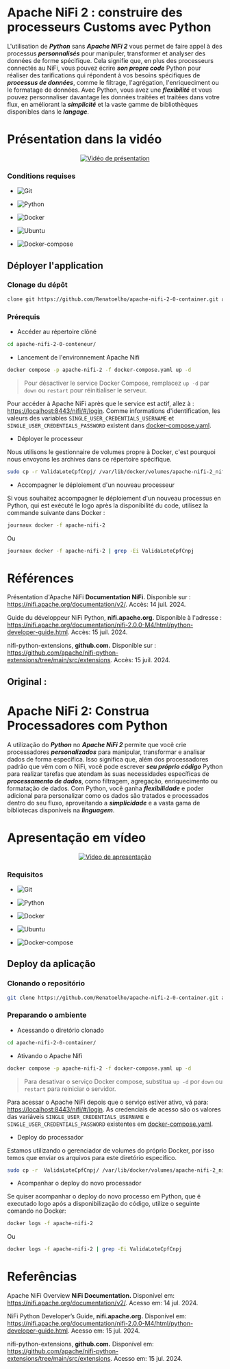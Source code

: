 # Apache NiFi 2 : construire des processeurs Customs avec Python


L'utilisation de ***Python*** sans ***Apache NiFi 2*** vous permet de faire appel à des processus ***personnalisés*** pour manipuler, transformer et analyser des données de forme spécifique. Cela signifie que, en plus des processeurs connectés au NiFi, vous pouvez écrire ***son propre code*** Python pour réaliser des tarifications qui répondent à vos besoins spécifiques de ***processus de données***, comme le filtrage, l'agrégation, l'enriqueciment ou le formatage de données. Avec Python, vous avez une ***flexibilité*** et vous pouvez personnaliser davantage les données traitées et traitées dans votre flux, en améliorant la ***simplicité*** et la vaste gamme de bibliothèques disponibles dans le ***langage***.


<!--
https://www.youtube.com/@renato-coelho
-->

# Présentation dans la vidéo

<p align="center">
 <a href="https://youtu.be/ZfvkObb7Fhw" target="_blank"><img src="thumbnail/Apache-Nifi-Python.png" alt="Vidéo de présentation"></a>
</p>


### Conditions requises

+ ![Git](https://img.shields.io/badge/Git-2.25.1%2B-E3E3E3)

+ ![Python](https://img.shields.io/badge/Python-3.9%2B-E3E3E3)

+ ![Docker](https://img.shields.io/badge/Docker-23.0.3-E3E3E3)

+ ![Ubuntu](https://img.shields.io/badge/Ubuntu-20.04-E3E3E3)

+ ![Docker-compose](https://img.shields.io/badge/Docker--compose-1.25.0-E3E3E3)


## Déployer l'application


### Clonage du dépôt

```bash
clone git https://github.com/Renatoelho/apache-nifi-2-0-container.git apache-nifi-2-0-container
```


### Prérequis 

+ Accéder au répertoire clôné
```bash
cd apache-nifi-2-0-conteneur/
```

+ Lancement de l'environnement Apache Nifi
```bash
docker compose -p apache-nifi-2 -f docker-compose.yaml up -d
```

> Pour désactiver le service Docker Compose, remplacez ```up -d``` par ```down``` ou ```restart``` pour réinitialiser le serveur.

Pour accéder à Apache NiFi après que le service est actif, allez à : [https://localhost:8443/nifi/#/login](https://localhost:8443/nifi/#/login). Comme informations d'identification, les valeurs des variables ```SINGLE_USER_CREDENTIALS_USERNAME``` et ```SINGLE_USER_CREDENTIALS_PASSWORD``` existent dans [docker-compose.yaml](docker-compose.yaml).

+ Déployer le processeur

Nous utilisons le gestionnaire de volumes propre à Docker, c'est pourquoi nous envoyons les archives dans ce répertoire spécifique.

```bash
sudo cp -r ValidaLoteCpfCnpj/ /var/lib/docker/volumes/apache-nifi-2_nifi-python/_data
```

+ Accompagner le déploiement d'un nouveau processeur

Si vous souhaitez accompagner le déploiement d'un nouveau processus en Python, qui est exécuté le logo après la disponibilité du code, utilisez la commande suivante dans Docker :

```bash
journaux docker -f apache-nifi-2
```

Ou

```bash
journaux docker -f apache-nifi-2 | grep -Ei ValidaLoteCpfCnpj
```

# Références

Présentation d'Apache NiFi **Documentation NiFi.** Disponible sur : <https://nifi.apache.org/documentation/v2/>. Accès: 14 juil. 2024.

Guide du développeur NiFi Python, **nifi.apache.org.** Disponible à l'adresse : <https://nifi.apache.org/documentation/nifi-2.0.0-M4/html/python-developer-guide.html>. Accès: 15 juil. 2024.

nifi-python-extensions, **github.com.** Disponible sur : <https://github.com/apache/nifi-python-extensions/tree/main/src/extensions>. Accès: 15 juil. 2024.


## Original : 


# Apache NiFi 2: Construa Processadores com Python


A utilização do ***Python*** no ***Apache NiFi 2*** permite que você crie processadores ***personalizados*** para manipular, transformar e analisar dados de forma específica. Isso significa que, além dos processadores padrão que vêm com o NiFi, você pode escrever ***seu próprio código*** Python para realizar tarefas que atendam às suas necessidades específicas de ***processamento de dados***, como filtragem, agregação, enriquecimento ou formatação de dados. Com Python, você ganha ***flexibilidade*** e poder adicional para personalizar como os dados são tratados e processados dentro do seu fluxo, aproveitando a ***simplicidade*** e a vasta gama de bibliotecas disponíveis na ***linguagem***.


<!--
https://www.youtube.com/@renato-coelho
-->

# Apresentação em vídeo

<p align="center">
  <a href="https://youtu.be/ZfvkObb7Fhw" target="_blank"><img src="thumbnail/Apache-Nifi-Python.png" alt="Vídeo de apresentação"></a>
</p>


### Requisitos

+ ![Git](https://img.shields.io/badge/Git-2.25.1%2B-E3E3E3)

+ ![Python](https://img.shields.io/badge/Python-3.9%2B-E3E3E3)

+ ![Docker](https://img.shields.io/badge/Docker-23.0.3-E3E3E3)

+ ![Ubuntu](https://img.shields.io/badge/Ubuntu-20.04-E3E3E3)

+ ![Docker-compose](https://img.shields.io/badge/Docker--compose-1.25.0-E3E3E3)


## Deploy da aplicação


### Clonando o repositório

```bash
git clone https://github.com/Renatoelho/apache-nifi-2-0-container.git apache-nifi-2-0-container
```


### Preparando o ambiente

+ Acessando o diretório clonado
```bash
cd apache-nifi-2-0-container/
```

+ Ativando o Apache Nifi
```bash
docker compose -p apache-nifi-2 -f docker-compose.yaml up -d
```

> Para desativar o serviço Docker compose, substitua ```up -d``` por ```down``` ou ```restart``` para reiniciar o servidor.

Para acessar o Apache NiFi depois que o serviço estiver ativo, vá para: [https://localhost:8443/nifi/#/login](https://localhost:8443/nifi/#/login). As credenciais de acesso são os valores das variáveis ```SINGLE_USER_CREDENTIALS_USERNAME``` e ```SINGLE_USER_CREDENTIALS_PASSWORD``` existentes em [docker-compose.yaml](docker-compose.yaml).

+ Deploy do processador

Estamos utilizando o gerenciador de volumes do próprio Docker, por isso temos que enviar os arquivos para este diretório específico.

```bash
sudo cp -r  ValidaLoteCpfCnpj/ /var/lib/docker/volumes/apache-nifi-2_nifi-python/_data
```

+ Acompanhar o deploy do novo processador

Se quiser acompanhar o deploy do novo processo em Python, que é executado logo após a disponibilização do código, utilize o seguinte comando no Docker:

```bash
docker logs -f apache-nifi-2
```

Ou

```bash
docker logs -f apache-nifi-2 | grep -Ei ValidaLoteCpfCnpj
```

# Referências

Apache NiFi Overview **NiFi Documentation.** Disponível em: <https://nifi.apache.org/documentation/v2/>. Acesso em: 14 jul. 2024.

NiFi Python Developer’s Guide, **nifi.apache.org.** Disponível em: <https://nifi.apache.org/documentation/nifi-2.0.0-M4/html/python-developer-guide.html>. Acesso em: 15 jul. 2024.

nifi-python-extensions, **github.com.** Disponível em: <https://github.com/apache/nifi-python-extensions/tree/main/src/extensions>. Acesso em: 15 jul. 2024.
